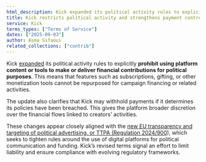 ```yaml
---
html_description: Kick expanded its political activity rules to explicitly prohibit using platform tools for political financing. The platform may also withhold payments for policy violations, and these changes appear aligned with the new EU TTPA regulation on transparency and targeting of political advertising.
title: Kick restricts political activity and strengthens payment controls
service: Kick
terms_types: ["Terms of Service"]
dates: ["2025-09-03"]
author: Asma Sifaoui
related_collections: ["contrib"]
---
```


Kick [expanded](https://github.com/OpenTermsArchive/contrib-versions/commit/b92d4f74d620b9972d4768b6315553e9499e632c) its political activity rules to explicitly **prohibit using platform content or tools to make or deliver financial contributions for political purposes**. This means that features such as subscriptions, gifting, or other monetization tools cannot be repurposed for campaign financing or related activities.

The update also clarifies that Kick may withhold payments if it determines its policies have been breached. This gives the platform broader discretion over the financial flows linked to creators’ activities.

These changes appear closely aligned with the [new EU transparency and targeting of political advertising, or TTPA (Regulation 2024/900](https://eur-lex.europa.eu/eli/reg/2024/900/oj/eng)), which seeks to tighten rules around the use of digital platforms for political communication and funding. Kick’s revised terms signal an effort to limit liability and ensure compliance with evolving regulatory frameworks. 

